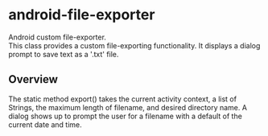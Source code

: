 # android-file-exporter
Android custom file-exporter.  
This class provides a custom file-exporting functionality. It displays a dialog prompt to save text as a '.txt' file.

## Overview
The static method export() takes the current activity context, a list of Strings, the maximum length of filename, and desired directory name. A dialog shows up to prompt the user for a filename with a default of the current date and time.
